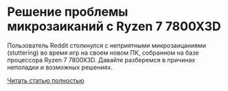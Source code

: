 # Решение проблемы микрозаиканий с Ryzen 7 7800X3D



Пользователь Reddit столкнулся с неприятными микрозаицаниями (stuttering) во время игр на своем новом ПК, собранном на базе процессора Ryzen 7 7800X3D. Давайте разберемся в причинах неполадки и возможных решениях.

[Читать статью полностью](https://xyberbara.com/gaming/ryzen-7-7800x3d/)
